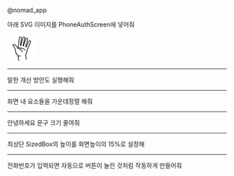 @nomad_app

아래 SVG 이미지를 PhoneAuthScreen에 넣어줘

<svg width="64" height="64" viewBox="0 0 64 64" fill="none" xmlns="http://www.w3.org/2000/svg">
<rect width="64" height="64" fill="white"/>
<path d="M26.1733 58.872C25.499 56.3014 25.2058 53.7826 24.782 48.0408M24.782 48.0408C20.0995 44.1167 19.0483 40.7567 18.3278 33.9131C17.0817 29.9077 16.1167 28.2294 13.9399 26.1674C13.1102 24.8264 12.9953 24.1414 13.4011 23.0513C14.3099 21.6637 15.4079 21.7137 18.8389 23.8762C20.9553 25.4464 21.9578 26.904 23.3768 30.6332C24.0804 31.2264 24.4024 31.2648 24.8599 30.8582C26.7926 11.9556 27.4857 5.91906 28.6843 5.6466C30.1084 4.90442 30.8577 5.12906 32.1447 6.17152C32.989 7.36317 32.0602 12.8648 29.8645 24.5373L31.3475 24.7622C34.2519 11.7033 35.7516 5.61512 37.3131 5.43838C38.7419 5.30318 39.4443 5.3928 40.2042 6.38266C40.8195 6.42764 38.6975 14.2617 35.7966 25.4371L37.2796 25.6621C40.1166 16.248 41.8724 9.94755 43.4397 8.39061C45.0281 7.70384 45.8638 7.5426 46.8251 9.40988C47.3295 11.608 44.9145 18.3587 42.0731 27.4007L43.4812 28.12C47.5636 19.025 49.7639 14.1761 50.6743 14.0395C52.5838 13.575 53.061 14.0663 53.4904 15.4782C53.4525 18.0057 50.8528 23.1977 47.7053 30.2779L42.1146 47.1301C42.7274 50.931 43.0988 52.8691 43.8059 55.9839M24.782 48.0408C27.0564 48.8048 28.2245 48.9195 30.2198 48.8657M24.3134 31.127C29.5492 32.322 32.1513 34.6803 34.6856 39.4288M27.4816 30.2444C31.1334 30.5006 32.9487 30.8941 35.8104 32.0136C38.3173 33.0247 39.52 33.625 40.9483 34.8158" stroke="#333333" stroke-width="1.8" stroke-linecap="round" stroke-linejoin="round"/>
</svg>

---

말한 개선 방안도 실행해줘

---

화면 내 요소들을 가운데정렬 해줘

---

안녕하세요 문구 크기 줄여줘

---

최상단 SizedBox의 높이를 화면높이의 15%로 설정해

---

전화번호가 입력되면 자동으로 버튼이 눌린 것처럼 작동하게 만들어줘
